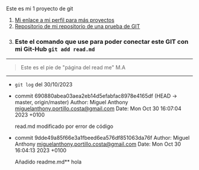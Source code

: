 Este es mi 1 proyecto de git
1. [Mi enlace a mi perfil para más proyectos](https://github.com/MiguelAnthony0)
2. [Repositorio de mi repositorio de una prueba de GIT](https://github.com/MiguelAnthony0/GIT-CURSO-IAW)
3. ### Este el comando que use para poder conectar este GIT con mi Git-Hub `git add read.md`
---
>Este es el pie de "página del read me"
M.A
---
- `git log` del 30/10/2023
- commit 690880abea03aea2eb14d5efabfac8978e4165df (HEAD -> master, origin/master)
Author: Miguel Anthony <miguelanthony.portillo.costa@gmail.com>
Date:   Mon Oct 30 16:07:04 2023 +0100

    read.md modificado por error de código

- commit 9dde49a85f66e3a1fbeed6ea576df851063da76f
Author: Miguel Anthony <miguelanthony.portillo.costa@gmail.com>
Date:   Mon Oct 30 16:04:13 2023 +0100

    Añadido readme.md**
hola
